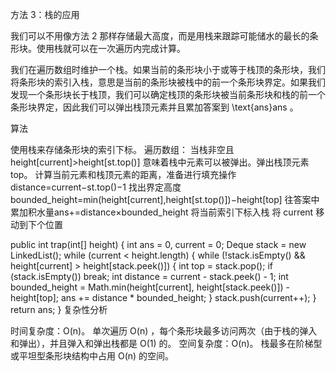 方法 3：栈的应用

我们可以不用像方法 2 那样存储最大高度，而是用栈来跟踪可能储水的最长的条形块。使用栈就可以在一次遍历内完成计算。

我们在遍历数组时维护一个栈。如果当前的条形块小于或等于栈顶的条形块，我们将条形块的索引入栈，意思是当前的条形块被栈中的前一个条形块界定。如果我们发现一个条形块长于栈顶，我们可以确定栈顶的条形块被当前条形块和栈的前一个条形块界定，因此我们可以弹出栈顶元素并且累加答案到 \text{ans}ans 。

算法

使用栈来存储条形块的索引下标。
遍历数组：
当栈非空且 height[current]>height[st.top()]
意味着栈中元素可以被弹出。弹出栈顶元素 top。
计算当前元素和栈顶元素的距离，准备进行填充操作
distance=current−st.top()−1
找出界定高度
bounded_height=min(height[current],height[st.top()])−height[top]
往答案中累加积水量ans+=distance×bounded_height
将当前索引下标入栈
将 current 移动到下个位置


public int trap(int[] height) {
int ans = 0, current = 0;
Deque<Integer> stack = new LinkedList<Integer>();
while (current < height.length) {
while (!stack.isEmpty() && height[current] > height[stack.peek()]) {
int top = stack.pop();
if (stack.isEmpty())
break;
int distance = current - stack.peek() - 1;
int bounded_height = Math.min(height[current], height[stack.peek()]) - height[top];
ans += distance * bounded_height;
}
stack.push(current++);
}
return ans;
}
复杂性分析

时间复杂度：O(n)。
单次遍历 O(n) ，每个条形块最多访问两次（由于栈的弹入和弹出），并且弹入和弹出栈都是 O(1) 的。
空间复杂度：O(n)。 栈最多在阶梯型或平坦型条形块结构中占用 O(n) 的空间。

